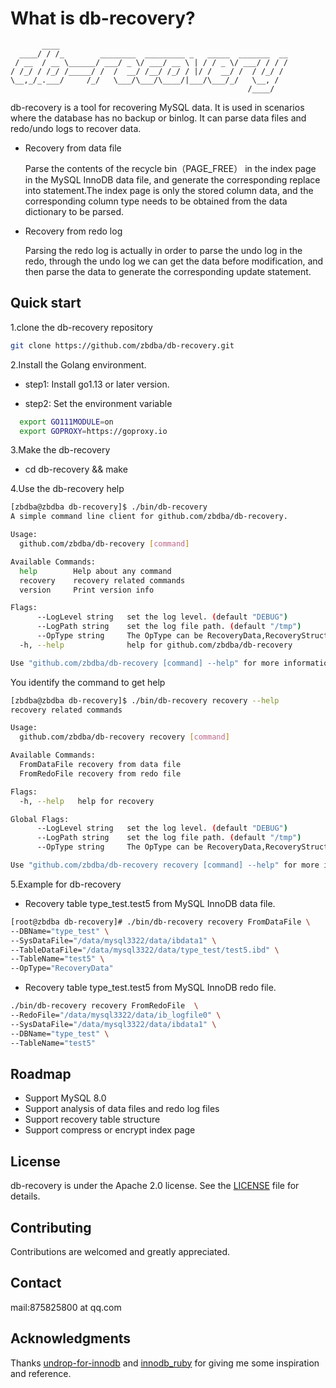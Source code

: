 # What is db-recovery?

```text
       ____                                                   
  ____/ / /_        ________  _________ _   _____  _______  __
 / __  / __ \______/ ___/ _ \/ ___/ __ \ | / / _ \/ ___/ / / /
/ /_/ / /_/ /_____/ /  /  __/ /__/ /_/ / |/ /  __/ /  / /_/ / 
\__,_/_.___/     /_/   \___/\___/\____/|___/\___/_/   \__, /  
                                                     /____/
```

db-recovery is a tool for recovering MySQL data. It is used in scenarios where the database has no backup or binlog. It can parse data files and redo/undo logs to recover data.

- Recovery from data file

  Parse the contents of the recycle bin（PAGE_FREE） in the index page in the MySQL InnoDB data file, and generate the corresponding replace into statement.The index page is only the stored column data, and the corresponding column type needs to be obtained from the data dictionary to be parsed.

- Recovery from redo log

  Parsing the redo log is actually in order to parse the undo log in the redo, through the undo log we can get the data before modification, and then parse the data to generate the corresponding update statement.

## Quick start

1.clone the db-recovery repository

```bash
git clone https://github.com/zbdba/db-recovery.git
```

2.Install the Golang environment.

- step1: Install go1.13 or later version.

- step2: Set the environment variable

```bash
  export GO111MODULE=on
  export GOPROXY=https://goproxy.io
```

3.Make the db-recovery

- cd db-recovery && make

4.Use the db-recovery help

```bash
[zbdba@zbdba db-recovery]$ ./bin/db-recovery
A simple command line client for github.com/zbdba/db-recovery.

Usage:
  github.com/zbdba/db-recovery [command]

Available Commands:
  help        Help about any command
  recovery    recovery related commands
  version     Print version info

Flags:
      --LogLevel string   set the log level. (default "DEBUG")
      --LogPath string    set the log file path. (default "/tmp")
      --OpType string     The OpType can be RecoveryData,RecoveryStruct,PrintData.
  -h, --help              help for github.com/zbdba/db-recovery

Use "github.com/zbdba/db-recovery [command] --help" for more information about a command.
```

You identify the command to get help

```bash
[zbdba@zbdba db-recovery]$ ./bin/db-recovery recovery --help
recovery related commands

Usage:
  github.com/zbdba/db-recovery recovery [command]

Available Commands:
  FromDataFile recovery from data file
  FromRedoFile recovery from redo file

Flags:
  -h, --help   help for recovery

Global Flags:
      --LogLevel string   set the log level. (default "DEBUG")
      --LogPath string    set the log file path. (default "/tmp")
      --OpType string     The OpType can be RecoveryData,RecoveryStruct,PrintData.

Use "github.com/zbdba/db-recovery recovery [command] --help" for more information about a command.
```

5.Example for db-recovery

- Recovery table type_test.test5 from MySQL InnoDB data file.

```bash
[root@zbdba db-recovery]# ./bin/db-recovery recovery FromDataFile \
--DBName="type_test" \
--SysDataFile="/data/mysql3322/data/ibdata1" \
--TableDataFile="/data/mysql3322/data/type_test/test5.ibd" \
--TableName="test5" \
--OpType="RecoveryData"
```

- Recovery table type_test.test5 from MySQL InnoDB redo file.

```bash
./bin/db-recovery recovery FromRedoFile  \
--RedoFile="/data/mysql3322/data/ib_logfile0" \
--SysDataFile="/data/mysql3322/data/ibdata1" \
--DBName="type_test" \
--TableName="test5"
```

## Roadmap

- Support MySQL 8.0
- Support analysis of data files and redo log files
- Support recovery table structure
- Support compress or encrypt index page

## License

db-recovery is under the Apache 2.0 license. See the [LICENSE](./LICENSE) file for details.

## Contributing

Contributions are welcomed and greatly appreciated.

## Contact

mail:875825800 at qq.com

## Acknowledgments

Thanks  [undrop-for-innodb](https://github.com/twindb/undrop-for-innodb) and [innodb_ruby](https://github.com/jeremycole/innodb_ruby) for giving me some inspiration and reference.
